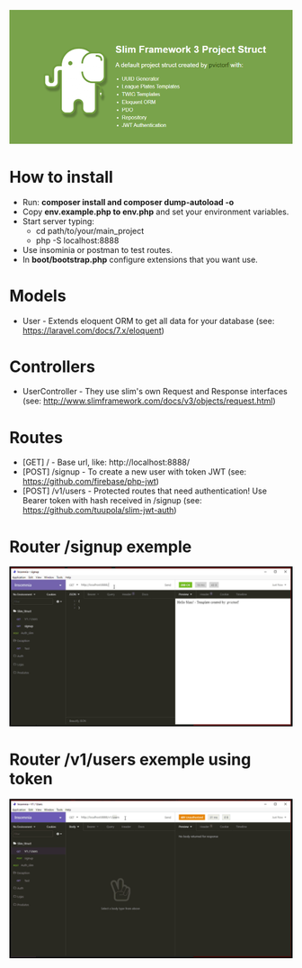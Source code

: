 ![](exemp_cover.png)

# How to install
  * Run: **composer install and composer dump-autoload -o**
  * Copy **env.example.php to env.php** and set your environment variables.
  * Start server typing:  
    - cd path/to/your/main_project
    - php -S localhost:8888
  * Use insominia or postman to test routes.
  * In **boot/bootstrap.php** configure extensions that you want use.
  
# Models
 * User - Extends eloquent ORM to get all data for your database (see: https://laravel.com/docs/7.x/eloquent)
 
# Controllers
 * UserController - They use slim's own Request and Response interfaces (see: http://www.slimframework.com/docs/v3/objects/request.html)
  
# Routes
  * [GET] / - Base url, like: http://localhost:8888/
  * [POST] /signup - To create a new user with token JWT (see: https://github.com/firebase/php-jwt)
  * [POST] /v1/users - Protected routes that need authentication! 
  Use Bearer token with hash received in /signup (see: https://github.com/tuupola/slim-jwt-auth)
  
# Router /signup exemple
  ![](exemp_signup.gif)
  
# Router /v1/users exemple using token
  ![](exemp_v1.gif)


